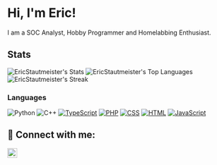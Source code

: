 # Hi, I'm Eric! 
I am a SOC Analyst, Hobby Programmer and Homelabbing Enthusiast. 

## Stats
![EricStautmeister's Stats](https://github-readme-stats.vercel.app/api?username=EricStautmeister&theme=vue-dark&show_icons=true&hide_border=true&count_private=true)
![EricStautmeister's Top Languages](https://github-readme-stats.vercel.app/api/top-langs/?username=EricStautmeister&theme=vue-dark&show_icons=true&hide_border=true&layout=compact)
![EricStautmeister's Streak](https://github-readme-streak-stats.herokuapp.com/?user=EricStautmeister&theme=vue-dark&hide_border=true)

### Languages
![Python](https://img.shields.io/badge/Python-%2300599C?style=plastic&logo=python&logoColor=white)
![C++](https://img.shields.io/badge/C%2B%2B-%2300599C?style=plastic&logo=cplusplus)
[![TypeScript](https://img.shields.io/badge/TypeScript-3178C6?logo=typescript&logoColor=white)](#)
[![PHP](https://img.shields.io/badge/php-%23777BB4.svg?&logo=php&logoColor=white)](#)
[![CSS](https://img.shields.io/badge/CSS-639?logo=css&logoColor=white)](#)
[![HTML](https://img.shields.io/badge/HTML-%23E34F26.svg?logo=html5&logoColor=white)](#)
[![JavaScript](https://img.shields.io/badge/JavaScript-F7DF1E?logo=javascript&logoColor=white)](#)



## 🤳 Connect with me:
[<img align="left" alt="EricStautmeister | LinkedIn" width="22px" src="https://cdn.jsdelivr.net/npm/simple-icons@v3/icons/linkedin.svg" />][linkedin]

[linkedin]: https://www.linkedin.com/in/eric-stautmeister/
